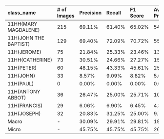 | class_name            | # of Images   | Precision   | Recall   | F1 Score   | Average Precision   |
|:----------------------|:--------------|:------------|:---------|:-----------|:--------------------|
| 11HH(MARY MAGDALENE)  | 215           | 69.11%      | 61.40%   | 65.02%     | 54.85%              |
| 11H(JOHN THE BAPTIST) | 129           | 69.40%      | 72.09%   | 70.72%     | 55.31%              |
| 11H(JEROME)           | 75            | 21.84%      | 25.33%   | 23.46%     | 13.74%              |
| 11HH(CATHERINE)       | 73            | 30.51%      | 24.66%   | 27.27%     | 15.59%              |
| 11H(PETER)            | 60            | 48.15%      | 43.33%   | 45.61%     | 25.85%              |
| 11H(JOHN)             | 33            | 8.57%       | 9.09%    | 8.82%      | 5.66%               |
| 11H(PAUL)             | 0             | 0.00%       | 0.00%    | 0.00%      | 0.00%               |
| 11H(ANTONY ABBOT)     | 36            | 26.47%      | 25.00%   | 25.71%     | 10.58%              |
| 11H(FRANCIS)          | 29            | 6.06%       | 6.90%    | 6.45%      | 4.38%               |
| 11H(JOSEPH)           | 32            | 20.83%      | 31.25%   | 25.00%     | 9.74%               |
| Macro                 | -             | 30.09%      | 29.91%   | 29.81%     | 19.57%              |
| Micro                 | -             | 45.75%      | 45.75%   | 45.75%     | 26.44%              |